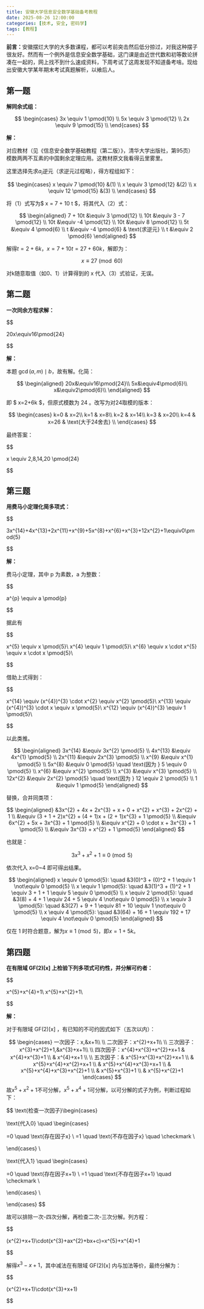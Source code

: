 ```yaml
---
title: 安徽大学信息安全数学基础备考教程
date: 2025-08-26 12:00:00
categories: [技术, 安全, 密码学]
tags: [教程]
---
```


<b>前言：</b>安徽摆烂大学的大多数课程，都可以考前突击然后低分掠过，对我这种摆子很友好。然而有一个例外是信息安全数学基础，这门课是由近世代数和初等数论拼凑在一起的，网上找不到什么速成资料，下周考试了这周发现不知道备考啥。现给出安徽大学某年期末考试真题解析，以飨后人。

<!--more-->

## 第一题

<b>解同余式组：</b>

$$
\begin{cases}
3x \equiv 1 \pmod{10} \\
5x \equiv 3 \pmod{12} \\
2x \equiv 9 \pmod{15} \\
\end{cases}
$$

<b>解：</b>

对应教材（见《信息安全数学基础教程（第二版）》，清华大学出版社，第95页）模数两两不互素的中国剩余定理应用。这教材原文我看得云里雾里。

这里选择先求$a_i$逆元（求逆元过程略），得方程组如下：

$$
\begin{cases}
x \equiv 7 \pmod{10} &(1) \\
x \equiv 3 \pmod{12} &(2) \\
x \equiv 12 \pmod{15} &(3) \\
\end{cases}
$$

将（1）式写为$ x = 7 + 10 t $，将其代入（2）式：

$$
\begin{aligned}
7 + 10t &\equiv 3 \pmod{12} \\
10t &\equiv 3 - 7 \pmod{12} \\
10t &\equiv -4 \pmod{12} \\
10t &\equiv 8 \pmod{12} \\
5t &\equiv 4 \pmod{6} \\
t &\equiv -4 \pmod{6} & \text{求逆元} \\
t &\equiv 2 \pmod{6}
\end{aligned}
$$

解得$t=2+6k$，$x=7+10t=27+60k$，解即为：

$$
x\equiv27\pmod{60}
$$

对k随意取值（如0、1）计算得到的 x 代入（3）式验证，无误。

## 第二题

<b>一次同余方程求解：</b>

$$

20x\equiv16\pmod{24}

$$

<b>解：</b>

本题 $\gcd(a,m) \mid b$，故有解。化简：

$$
\begin{aligned}
20x&\equiv16\pmod{24}\\
5x&\equiv4\pmod{6}\\
x&\equiv2\pmod{6}\\
\end{aligned}
$$

即 $ x=2+6k $，但原式模数为 24 。改写为对24取模的版本：

$$
\begin{cases}
k=0 & x=2\\
k=1 & x=8\\
k=2 & x=14\\
k=3 & x=20\\
k=4 & x=26 & \text{大于24舍去} \\
\end{cases}
$$

最终答案：

$$

x \equiv 2,8,14,20 \pmod{24}

$$

## 第三题

<b>用费马小定理化简多项式：</b>

$$

3x^{14}+4x^{13}+2x^{11}+x^{9}+5x^{8}+x^{6}+x^{3}+12x^{2}+1\equiv0\pmod{5}

$$

<b>解：</b>

费马小定理，其中 p 为素数，a 为整数：

$$

a^{p} \equiv a \pmod{p}

$$

据此有

$$

x^{5} \equiv x \pmod{5}\\
x^{4} \equiv 1 \pmod{5}\\
x^{6} \equiv x \cdot x^{5} \equiv x \cdot x \pmod{5}\\

$$

借助上式得到：

$$

x^{14} \equiv (x^{4})^{3} \cdot x^{2} \equiv x^{2} \pmod{5}\\
x^{13} \equiv (x^{4})^{3} \cdot x \equiv x \pmod{5}\\
x^{12} \equiv (x^{4})^{3} \equiv 1 \pmod{5}\\

$$

以此类推。

$$
\begin{aligned}
3x^{14} &\equiv 3x^{2} \pmod{5} \\
4x^{13} &\equiv 4x^{1} \pmod{5} \\
2x^{11} &\equiv 2x^{3} \pmod{5} \\
x^{9} &\equiv x^{1} \pmod{5} \\
5x^{8} &\equiv 0 \pmod{5} \quad \text{因为 } 5 \equiv 0 \pmod{5} \\
x^{6} &\equiv x^{2} \pmod{5} \\
x^{3} &\equiv x^{3} \pmod{5} \\
12x^{2} &\equiv 2x^{2} \pmod{5} \quad \text{因为 } 12 \equiv 2 \pmod{5} \\
1 &\equiv 1 \pmod{5}
\end{aligned}
$$

替换，合并同类项：

$$
\begin{aligned}
&3x^{2} + 4x + 2x^{3} + x + 0 + x^{2} + x^{3} + 2x^{2} + 1 \\
&\equiv (3 + 1 + 2)x^{2} + (4 + 1)x + (2 + 1)x^{3} + 1 \pmod{5} \\
&\equiv 6x^{2} + 5x + 3x^{3} + 1 \pmod{5} \\
&\equiv x^{2} + 0 \cdot x + 3x^{3} + 1 \pmod{5} \\
&\equiv 3x^{3} + x^{2} + 1 \pmod{5}
\end{aligned}
$$

也就是：

$$
 3x^{3} + x^{2} + 1 \equiv 0 \pmod{5}
$$

依次代入 x=0~4 即可得出结果。

$$
\begin{aligned}
x \equiv 0 \pmod{5}: \quad &3(0)^3 + (0)^2 + 1 \equiv 1 \not\equiv 0 \pmod{5} \\
x \equiv 1 \pmod{5}: \quad &3(1)^3 + (1)^2 + 1 \equiv 3 + 1 + 1 \equiv 5 \equiv 0 \pmod{5} \\
x \equiv 2 \pmod{5}: \quad &3(8) + 4 + 1 \equiv 24 + 5 \equiv 4 \not\equiv 0 \pmod{5} \\
x \equiv 3 \pmod{5}: \quad &3(27) + 9 + 1 \equiv 81 + 10 \equiv 1 \not\equiv 0 \pmod{5} \\
x \equiv 4 \pmod{5}: \quad &3(64) + 16 + 1 \equiv 192 + 17 \equiv 4 \not\equiv 0 \pmod{5}
\end{aligned}
$$

仅在 1 时符合题意，解为$x \equiv 1 \pmod{5}$，即$x=1+5k$。

## 第四题

<b>在有限域 GF(2)[x] 上检验下列多项式可约性，并分解可约者：</b>

$$

x^{5}+x^{4}+1\\
x^{5}+x^{2}+1\\

$$

<b>解：</b>

对于有限域 GF(2)[x] ，有已知的不可约因式如下（五次以内）：

$$
\begin{cases}
一次因子：x,&x+1\\
\\
二次因子：x^{2}+x+1\\
\\
三次因子：x^{3}+x^{2}+1,&x^{3}+x+1\\
\\
四次因子：x^{4}+x^{3}+x^{2}+x+1 & x^{4}+x^{3}+1 \\ & x^{4}+x+1 \\
\\
五次因子：& x^{5}+x^{3}+x^{2}+x+1 \\ & x^{5}+x^{4}+x^{2}+x+1 \\ & x^{5}+x^{4}+x^{3}+x+1 \\ & x^{5}+x^{4}+x^{3}+x^{2}+1 \\ & x^{5}+x^{3}+1 \\ & x^{5}+x^{2}+1
\end{cases}
$$

故$x^{5}+x^{2}+1$不可分解，$x^{5}+x^{4}+1$可分解，以可分解的式子为例，判断过程如下：

$$
\text{检查一次因子}\begin{cases}

\text{代入0} \quad \begin{cases}

 =0 \quad \text{存在因子x} \\
 =1 \quad \text{不存在因子x} \quad \checkmark \\

\end{cases} \\

\text{代入1} \quad \begin{cases}

 =0 \quad \text{存在因子x+1} \\
 =1 \quad \text{不存在因子x+1} \quad \checkmark \\

\end{cases} \\

\end{cases}
$$

故可以排除一次-四次分解，再检查二次-三次分解。列方程：

$$

(x^{2}+x+1)\cdot(x^{3}+ax^{2}+bx+c)=x^{5}+x^{4}+1

$$

解得$x^{3}-x+1$，其中减法在有限域 GF(2)[x] 内与加法等价，最终分解为：

$$

(x^{2}+x+1)\cdot(x^{3}+x+1)

$$